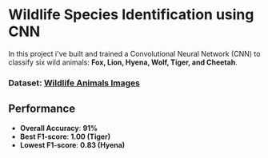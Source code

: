 # Wildlife Species Identification using CNN

In this project i've built and trained a Convolutional Neural Network (CNN) to classify six wild animals: **Fox, Lion, Hyena, Wolf, Tiger, and Cheetah**.

### Dataset: [Wildlife Animals Images](https://www.kaggle.com/datasets/anshulmehtakaggl/wildlife-animals-images)

## Performance

- **Overall Accuracy**: **91%**
- **Best F1-score**: **1.00 (Tiger)**
- **Lowest F1-score**: **0.83 (Hyena)**
